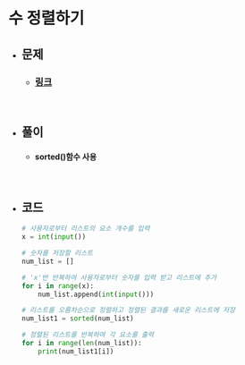 # 수 정렬하기

- ## 문제
    - ### [링크](https://www.acmicpc.net/problem/2750)

<br>

- ## 풀이
    - #### sorted()함수 사용

<br>

- ## 코드
    ```python
    # 사용자로부터 리스트의 요소 개수를 입력 
    x = int(input())

    # 숫자를 저장할 리스트
    num_list = []

    # 'x'번 반복하여 사용자로부터 숫자를 입력 받고 리스트에 추가
    for i in range(x):
        num_list.append(int(input()))

    # 리스트를 오름차순으로 정렬하고 정렬된 결과를 새로운 리스트에 저장
    num_list1 = sorted(num_list)

    # 정렬된 리스트를 반복하여 각 요소를 출력
    for i in range(len(num_list)):
        print(num_list1[i])

    
    ```

<br>


